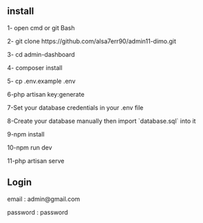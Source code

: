 
## install
<p>1- open cmd or git Bash</p>
<p>2- git clone https://github.com/alsa7err90/admin11-dimo.git</p>
<p>3-  cd admin-dashboard</p>
<p>4- composer install</p>
<p>5- cp .env.example .env</p>
<p>6-php artisan key:generate</p>
<p>7-Set your database credentials in your .env file</p>
<p>8-Create your database manually then import `database.sql` into it</p>
<p>9-npm install</p>
<p>10-npm run dev</p>
<p>11-php artisan serve</p>
 
## Login
<p>email : admin@gmail.com</p>
<p>password : password</p>
  
